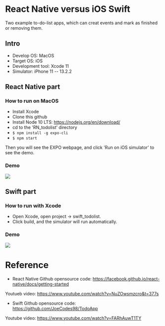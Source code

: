 # React Native versus iOS Swift
Two example to-do-list apps, which can creat events and mark as finished or removing them.

## Intro
- Develop OS: MacOS
- Target OS: iOS
- Development tool: Xcode 11
- Simulator: iPhone 11 -- 13.2.2

## React Native part
### How to run on MacOS
- Install Xcode
- Clone this github
- Install Node 10 LTS: https://nodejs.org/en/download/ 
- cd to the 'RN_todolist' directory
- ```$ npm install -g expo-cli```
- ```$ npm start```

Then you will see the EXPO webpage, and click 'Run on iOS simulator' to see the demo.

### Demo
<img src="https://github.com/TingyiZhang/To-Do-List-app-on-React-Native-and-Swift/blob/master/RN_todolist/react_demo.gif">

## Swift part
### How to run with Xcode
- Open Xcode, open project -> swift_todolist.
- Click build, and the simulator will run automatically.

### Demo
<img src="https://github.com/TingyiZhang/React-Native-Simple-Demo/blob/master/demo.gif">

# Reference
- React Native
Github opensource code: https://facebook.github.io/react-native/docs/getting-started

Youtueb video: https://www.youtube.com/watch?v=NuZOwsmzcro&t=377s

- Swift
Github opensource code: https://github.com/JoeCodes98/TodoApp

Youtube video: https://www.youtube.com/watch?v=FARhAuwT1TY

